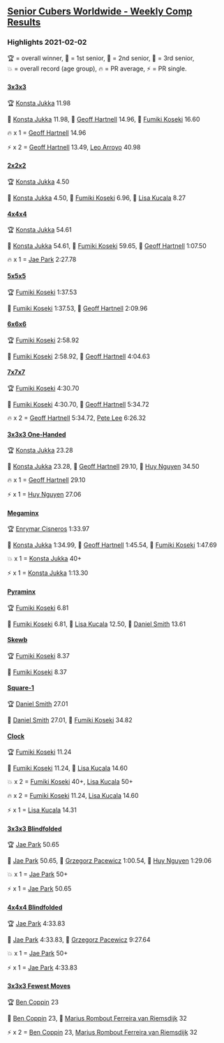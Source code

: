 <style>table {white-space: nowrap;}</style>

## [Senior Cubers Worldwide - Weekly Comp Results](/scw-comp/results/)
### Highlights 2021-02-02

<span style="white-space: nowrap;">🏆 = overall winner</span>, <span style="white-space: nowrap;">🥇 = 1st senior</span>, <span style="white-space: nowrap;">🥈 = 2nd senior</span>, <span style="white-space: nowrap;">🥉 = 3rd senior</span>, <span style="white-space: nowrap;">💥 = overall record (age group)</span>, <span style="white-space: nowrap;">🔥 = PR average</span>, <span style="white-space: nowrap;">⚡ = PR single</span>.

#### [3x3x3](333.md)

<span style="white-space: nowrap;">🏆 [Konsta Jukka](../../persons/konsta_jukka/333.md) 11.98</span>

<span style="white-space: nowrap;">🥇 [Konsta Jukka](../../persons/konsta_jukka/333.md) 11.98</span>, <span style="white-space: nowrap;">🥈 [Geoff Hartnell](../../persons/geoff_hartnell/333.md) 14.96</span>, <span style="white-space: nowrap;">🥉 [Fumiki Koseki](../../persons/fumiki_koseki/333.md) 16.60</span>

🔥 x 1 = <span style="white-space: nowrap;">[Geoff Hartnell](../../persons/geoff_hartnell/333.md) 14.96</span>

⚡ x 2 = <span style="white-space: nowrap;">[Geoff Hartnell](../../persons/geoff_hartnell/333.md) 13.49</span>, <span style="white-space: nowrap;">[Leo Arroyo](../../persons/leo_arroyo/333.md) 40.98</span>

#### [2x2x2](222.md)

<span style="white-space: nowrap;">🏆 [Konsta Jukka](../../persons/konsta_jukka/222.md) 4.50</span>

<span style="white-space: nowrap;">🥇 [Konsta Jukka](../../persons/konsta_jukka/222.md) 4.50</span>, <span style="white-space: nowrap;">🥈 [Fumiki Koseki](../../persons/fumiki_koseki/222.md) 6.96</span>, <span style="white-space: nowrap;">🥉 [Lisa Kucala](../../persons/lisa_kucala/222.md) 8.27</span>

#### [4x4x4](444.md)

<span style="white-space: nowrap;">🏆 [Konsta Jukka](../../persons/konsta_jukka/444.md) 54.61</span>

<span style="white-space: nowrap;">🥇 [Konsta Jukka](../../persons/konsta_jukka/444.md) 54.61</span>, <span style="white-space: nowrap;">🥈 [Fumiki Koseki](../../persons/fumiki_koseki/444.md) 59.65</span>, <span style="white-space: nowrap;">🥉 [Geoff Hartnell](../../persons/geoff_hartnell/444.md) 1:07.50</span>

🔥 x 1 = <span style="white-space: nowrap;">[Jae Park](../../persons/jae_park/444.md) 2:27.78</span>

#### [5x5x5](555.md)

<span style="white-space: nowrap;">🏆 [Fumiki Koseki](../../persons/fumiki_koseki/555.md) 1:37.53</span>

<span style="white-space: nowrap;">🥇 [Fumiki Koseki](../../persons/fumiki_koseki/555.md) 1:37.53</span>, <span style="white-space: nowrap;">🥈 [Geoff Hartnell](../../persons/geoff_hartnell/555.md) 2:09.96</span>

#### [6x6x6](666.md)

<span style="white-space: nowrap;">🏆 [Fumiki Koseki](../../persons/fumiki_koseki/666.md) 2:58.92</span>

<span style="white-space: nowrap;">🥇 [Fumiki Koseki](../../persons/fumiki_koseki/666.md) 2:58.92</span>, <span style="white-space: nowrap;">🥈 [Geoff Hartnell](../../persons/geoff_hartnell/666.md) 4:04.63</span>

#### [7x7x7](777.md)

<span style="white-space: nowrap;">🏆 [Fumiki Koseki](../../persons/fumiki_koseki/777.md) 4:30.70</span>

<span style="white-space: nowrap;">🥇 [Fumiki Koseki](../../persons/fumiki_koseki/777.md) 4:30.70</span>, <span style="white-space: nowrap;">🥈 [Geoff Hartnell](../../persons/geoff_hartnell/777.md) 5:34.72</span>

🔥 x 2 = <span style="white-space: nowrap;">[Geoff Hartnell](../../persons/geoff_hartnell/777.md) 5:34.72</span>, <span style="white-space: nowrap;">[Pete Lee](../../persons/pete_lee/777.md) 6:26.32</span>

#### [3x3x3 One-Handed](333oh.md)

<span style="white-space: nowrap;">🏆 [Konsta Jukka](../../persons/konsta_jukka/333oh.md) 23.28</span>

<span style="white-space: nowrap;">🥇 [Konsta Jukka](../../persons/konsta_jukka/333oh.md) 23.28</span>, <span style="white-space: nowrap;">🥈 [Geoff Hartnell](../../persons/geoff_hartnell/333oh.md) 29.10</span>, <span style="white-space: nowrap;">🥉 [Huy Nguyen](../../persons/huy_nguyen/333oh.md) 34.50</span>

🔥 x 1 = <span style="white-space: nowrap;">[Geoff Hartnell](../../persons/geoff_hartnell/333oh.md) 29.10</span>

⚡ x 1 = <span style="white-space: nowrap;">[Huy Nguyen](../../persons/huy_nguyen/333oh.md) 27.06</span>

#### [Megaminx](minx.md)

<span style="white-space: nowrap;">🏆 [Enrymar Cisneros](../../persons/enrymar_cisneros/minx.md) 1:33.97</span>

<span style="white-space: nowrap;">🥇 [Konsta Jukka](../../persons/konsta_jukka/minx.md) 1:34.99</span>, <span style="white-space: nowrap;">🥈 [Geoff Hartnell](../../persons/geoff_hartnell/minx.md) 1:45.54</span>, <span style="white-space: nowrap;">🥉 [Fumiki Koseki](../../persons/fumiki_koseki/minx.md) 1:47.69</span>

💥 x 1 = <span style="white-space: nowrap;">[Konsta Jukka](../../persons/konsta_jukka/minx.md) 40+</span>

⚡ x 1 = <span style="white-space: nowrap;">[Konsta Jukka](../../persons/konsta_jukka/minx.md) 1:13.30</span>

#### [Pyraminx](pyram.md)

<span style="white-space: nowrap;">🏆 [Fumiki Koseki](../../persons/fumiki_koseki/pyram.md) 6.81</span>

<span style="white-space: nowrap;">🥇 [Fumiki Koseki](../../persons/fumiki_koseki/pyram.md) 6.81</span>, <span style="white-space: nowrap;">🥈 [Lisa Kucala](../../persons/lisa_kucala/pyram.md) 12.50</span>, <span style="white-space: nowrap;">🥉 [Daniel Smith](../../persons/daniel_smith/pyram.md) 13.61</span>

#### [Skewb](skewb.md)

<span style="white-space: nowrap;">🏆 [Fumiki Koseki](../../persons/fumiki_koseki/skewb.md) 8.37</span>

<span style="white-space: nowrap;">🥇 [Fumiki Koseki](../../persons/fumiki_koseki/skewb.md) 8.37</span>

#### [Square-1](sq1.md)

<span style="white-space: nowrap;">🏆 [Daniel Smith](../../persons/daniel_smith/sq1.md) 27.01</span>

<span style="white-space: nowrap;">🥇 [Daniel Smith](../../persons/daniel_smith/sq1.md) 27.01</span>, <span style="white-space: nowrap;">🥈 [Fumiki Koseki](../../persons/fumiki_koseki/sq1.md) 34.82</span>

#### [Clock](clock.md)

<span style="white-space: nowrap;">🏆 [Fumiki Koseki](../../persons/fumiki_koseki/clock.md) 11.24</span>

<span style="white-space: nowrap;">🥇 [Fumiki Koseki](../../persons/fumiki_koseki/clock.md) 11.24</span>, <span style="white-space: nowrap;">🥈 [Lisa Kucala](../../persons/lisa_kucala/clock.md) 14.60</span>

💥 x 2 = <span style="white-space: nowrap;">[Fumiki Koseki](../../persons/fumiki_koseki/clock.md) 40+</span>, <span style="white-space: nowrap;">[Lisa Kucala](../../persons/lisa_kucala/clock.md) 50+</span>

🔥 x 2 = <span style="white-space: nowrap;">[Fumiki Koseki](../../persons/fumiki_koseki/clock.md) 11.24</span>, <span style="white-space: nowrap;">[Lisa Kucala](../../persons/lisa_kucala/clock.md) 14.60</span>

⚡ x 1 = <span style="white-space: nowrap;">[Lisa Kucala](../../persons/lisa_kucala/clock.md) 14.31</span>

#### [3x3x3 Blindfolded](333bf.md)

<span style="white-space: nowrap;">🏆 [Jae Park](../../persons/jae_park/333bf.md) 50.65</span>

<span style="white-space: nowrap;">🥇 [Jae Park](../../persons/jae_park/333bf.md) 50.65</span>, <span style="white-space: nowrap;">🥈 [Grzegorz Pacewicz](../../persons/grzegorz_pacewicz/333bf.md) 1:00.54</span>, <span style="white-space: nowrap;">🥉 [Huy Nguyen](../../persons/huy_nguyen/333bf.md) 1:29.06</span>

💥 x 1 = <span style="white-space: nowrap;">[Jae Park](../../persons/jae_park/333bf.md) 50+</span>

⚡ x 1 = <span style="white-space: nowrap;">[Jae Park](../../persons/jae_park/333bf.md) 50.65</span>

#### [4x4x4 Blindfolded](444bf.md)

<span style="white-space: nowrap;">🏆 [Jae Park](../../persons/jae_park/444bf.md) 4:33.83</span>

<span style="white-space: nowrap;">🥇 [Jae Park](../../persons/jae_park/444bf.md) 4:33.83</span>, <span style="white-space: nowrap;">🥈 [Grzegorz Pacewicz](../../persons/grzegorz_pacewicz/444bf.md) 9:27.64</span>

💥 x 1 = <span style="white-space: nowrap;">[Jae Park](../../persons/jae_park/444bf.md) 50+</span>

⚡ x 1 = <span style="white-space: nowrap;">[Jae Park](../../persons/jae_park/444bf.md) 4:33.83</span>

#### [3x3x3 Fewest Moves](333fm.md)

<span style="white-space: nowrap;">🏆 [Ben Coppin](../../persons/ben_coppin/333fm.md) 23</span>

<span style="white-space: nowrap;">🥇 [Ben Coppin](../../persons/ben_coppin/333fm.md) 23</span>, <span style="white-space: nowrap;">🥈 [Marius Rombout Ferreira van Riemsdijk](../../persons/marius_rombout_ferreira_van_riemsdijk/333fm.md) 32</span>

⚡ x 2 = <span style="white-space: nowrap;">[Ben Coppin](../../persons/ben_coppin/333fm.md) 23</span>, <span style="white-space: nowrap;">[Marius Rombout Ferreira van Riemsdijk](../../persons/marius_rombout_ferreira_van_riemsdijk/333fm.md) 32</span>


<!-- Global site tag (gtag.js) - Google Analytics -->
<script async src="https://www.googletagmanager.com/gtag/js?id=UA-86348435-3"></script>
<script>window.dataLayer = window.dataLayer || []; function gtag() {dataLayer.push(arguments);} gtag('js', new Date()); gtag('config', 'UA-86348435-3');</script>
